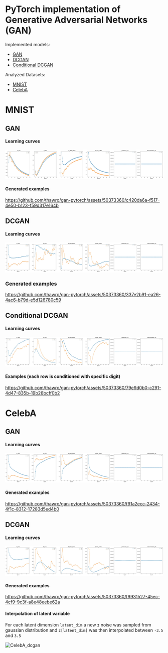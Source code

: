 # PyTorch implementation of Generative Adversarial Networks (GAN) 
Implemented models:
* [GAN](https://arxiv.org/abs/1406.2661)
* [DCGAN](https://arxiv.org/abs/1511.06434)
* [Conditional DCGAN](https://arxiv.org/abs/1411.1784)

Analyzed Datasets:
* [MNIST](http://yann.lecun.com/exdb/mnist/)
* [CelebA](http://mmlab.ie.cuhk.edu.hk/projects/CelebA.html)

# MNIST

## GAN

#### Learning curves
![gan_metrics](./plots/MNIST/gan/metrics.jpg)

#### Generated examples
https://github.com/thawro/gan-pytorch/assets/50373360/c420da6a-f517-4e50-b123-f59d317e164b


## DCGAN

#### Learning curves
![dcgan_metrics](./plots/MNIST/dcgan/metrics.jpg)

### Generated examples
https://github.com/thawro/gan-pytorch/assets/50373360/337e2b91-ea26-4ac6-b79d-e5d126780c59


## Conditional DCGAN

#### Learning curves
![conditional_dcgan_metrics](./plots/MNIST/conditional_dcgan/metrics.jpg)

#### Examples (each row is conditioned with specific digit)
https://github.com/thawro/gan-pytorch/assets/50373360/79e9d0b0-c291-4d47-835b-19b28bcff0b2


# CelebA

## GAN

#### Learning curves
![gan_metrics](./plots/CelebA/gan/metrics.jpg)

#### Generated examples
https://github.com/thawro/gan-pytorch/assets/50373360/f91a2ecc-2434-4f1c-8312-17283d5ed4b0



## DCGAN

#### Learning curves
![gan_metrics](./plots/CelebA/dcgan/metrics.jpg)

#### Generated examples
https://github.com/thawro/gan-pytorch/assets/50373360/f9931527-45ec-4cf9-9c3f-a8e48eebe62a

#### Interpolation of latent variable
For each latent dimension `latent_dim` a new **`z`** noise was sampled from gaussian distribution and `z[latent_dim]` was then interpolated between `-3.5` and `3.5`

![CelebA_dcgan](https://github.com/thawro/gan-pytorch/assets/50373360/0b78f5b6-0c12-4397-8194-f7048dadad64)


